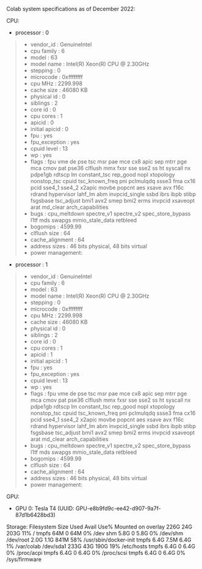 Colab system specifications as of December 2022:

CPU:
* processor	: 0


> * vendor_id	: GenuineIntel
> * cpu family	: 6
> * model		: 63
> * model name	: Intel(R) Xeon(R) CPU @ 2.30GHz
> * stepping	: 0
> * microcode	: 0xffffffff
> * cpu MHz		: 2299.998
> * cache size	: 46080 KB
> * physical id	: 0
> * siblings	: 2
> * core id		: 0
> * cpu cores	: 1
> * apicid		: 0
> * initial apicid	: 0
> * fpu		: yes
> * fpu_exception	: yes
> * cpuid level	: 13
> * wp		: yes
> * flags		: fpu vme de pse tsc msr pae mce cx8 apic sep mtrr pge mca cmov pat pse36 clflush mmx fxsr sse sse2 ss ht syscall nx pdpe1gb rdtscp lm constant_tsc rep_good nopl xtopology nonstop_tsc cpuid tsc_known_freq pni pclmulqdq ssse3 fma cx16 pcid sse4_1 sse4_2 x2apic movbe popcnt aes xsave avx f16c rdrand hypervisor lahf_lm abm invpcid_single ssbd ibrs ibpb stibp fsgsbase tsc_adjust bmi1 avx2 smep bmi2 erms invpcid xsaveopt arat md_clear arch_capabilities
> * bugs		: cpu_meltdown spectre_v1 spectre_v2 spec_store_bypass l1tf mds swapgs mmio_stale_data retbleed
> * bogomips	: 4599.99
> * clflush size	: 64
> * cache_alignment	: 64
> * address sizes	: 46 bits physical, 48 bits virtual
> * power management:

* processor	: 1
> * vendor_id	: GenuineIntel
> * cpu family	: 6
> * model		: 63
> * model name	: Intel(R) Xeon(R) CPU @ 2.30GHz
> * stepping	: 0
> * microcode	: 0xffffffff
> * cpu MHz		: 2299.998
> * cache size	: 46080 KB
> * physical id	: 0
> * siblings	: 2
> * core id		: 0
> * cpu cores	: 1
> * apicid		: 1
> * initial apicid	: 1
> * fpu		: yes
> * fpu_exception	: yes
> * cpuid level	: 13
> * wp		: yes
> * flags		: fpu vme de pse tsc msr pae mce cx8 apic sep mtrr pge mca cmov pat pse36 clflush mmx fxsr sse sse2 ss ht syscall nx pdpe1gb rdtscp lm constant_tsc rep_good nopl xtopology nonstop_tsc cpuid tsc_known_freq pni pclmulqdq ssse3 fma cx16 pcid sse4_1 sse4_2 x2apic movbe popcnt aes xsave avx f16c rdrand hypervisor lahf_lm abm invpcid_single ssbd ibrs ibpb stibp fsgsbase tsc_adjust bmi1 avx2 smep bmi2 erms invpcid xsaveopt arat md_clear arch_capabilities
> * bugs		: cpu_meltdown spectre_v1 spectre_v2 spec_store_bypass l1tf mds swapgs mmio_stale_data retbleed
> * bogomips	: 4599.99
> * clflush size	: 64
> * cache_alignment	: 64
> * address sizes	: 46 bits physical, 48 bits virtual
> * power management:

GPU:
* GPU 0: Tesla T4 (UUID: GPU-e8b9fd9c-ee42-d907-9a7f-87d1b6428bd3)

Storage:
Filesystem      Size  Used Avail Use% Mounted on
overlay         226G   24G  203G  11% /
tmpfs            64M     0   64M   0% /dev
shm             5.8G     0  5.8G   0% /dev/shm
/dev/root       2.0G  1.1G  841M  58% /usr/sbin/docker-init
tmpfs           6.4G  7.5M  6.4G   1% /var/colab
/dev/sda1       233G   43G  190G  19% /etc/hosts
tmpfs           6.4G     0  6.4G   0% /proc/acpi
tmpfs           6.4G     0  6.4G   0% /proc/scsi
tmpfs           6.4G     0  6.4G   0% /sys/firmware

